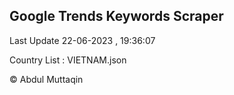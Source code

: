 

## Google Trends Keywords Scraper 
 
Last Update 22-06-2023 , 19:36:07

Country List :
VIETNAM.json



© Abdul Muttaqin 
